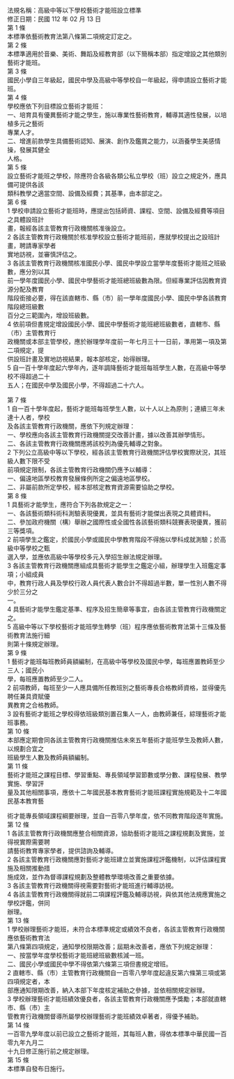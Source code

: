 法規名稱：高級中等以下學校藝術才能班設立標準  
修正日期：民國 112 年 02 月 13 日  
第 1 條  
本標準依藝術教育法第八條第二項規定訂定之。  
第 2 條  
本標準適用於音樂、美術、舞蹈及經教育部（以下簡稱本部）指定增設之其他類別藝術才能班。  
第 3 條  
國民小學自三年級起，國民中學及高級中等學校自一年級起，得申請設立藝術才能班。  
第 4 條  
學校應依下列目標設立藝術才能班：  
一、培育具有優異藝術才能之學生，施以專業性藝術教育，輔導其適性發展，以培植多元之藝術  
專業人才。  
二、增進前款學生具備藝術認知、展演、創作及鑑賞之能力，以涵養學生美感情操，發展其健全  
人格。  
第 5 條  
設立藝術才能班之學校，除應符合各級各類公私立學校（班）設立之規定外，應具備可提供各該  
類科教學之適當空間、設備及經費；其基準，由本部定之。  
第 6 條  
1 學校申請設立藝術才能班時，應提出包括師資、課程、空間、設備及經費等項目之具體設班計  
畫，報經各該主管教育行政機關核准後設立。  
2 各該主管教育行政機關於核准學校設立藝術才能班前，應就學校提出之設班計畫，聘請專家學者  
實地訪視，並審慎評估之。  
3 各該主管教育行政機關核准國民小學、國民中學設立當學年度藝術才能班之班級數，應分別以其  
前一學年度國民小學、國民中學藝術才能班總班級數為限。但經專業評估因教育資源分配及教育  
階段銜接必要，得在該直轄市、縣（市）前一學年度國民小學、國民中學各該教育階段總班級數  
百分之三範圍內，增設班級數。  
4 依前項但書規定增設國民小學、國民中學藝術才能班總班級數者，直轄市、縣（市）主管教育行  
政機關或本部主管學校，應於辦理學年度前一年七月三十一日前，準用第一項及第二項規定，提  
供設班計畫及實地訪視結果，報本部核定，始得辦理。  
5 自一百十學年度起六學年內，逐年調降藝術才能班每班學生人數，在高級中等學校不得超過二十  
五人；在國民中學及國民小學，不得超過二十六人。  


第 7 條  
1 自一百十學年度起，藝術才能班每班學生人數，以十人以上為原則；連續三年未達十人者，學校  
及各該主管教育行政機關，應依下列規定辦理：  
一、學校應向各該主管教育行政機關提交改善計畫，據以改善其辦學情形。  
二、各該主管教育行政機關應將該校列為優先輔導之對象。  
2 下列公立高級中等以下學校，經各該主管教育行政機關評估學校實際狀況，其班級人數下限不受  
前項規定限制，各該主管教育行政機關仍應予以輔導：  
一、偏遠地區學校教育發展條例所定之偏遠地區學校。  
二、非屬前款所定學校，經本部核定教育資源需要協助之學校。  
第 8 條  
1 具藝術才能學生，應符合下列各款規定之一：  
一、各該藝術類科術科測驗表現優異，並具有藝術才能傑出表現之具體資料。  
二、參加政府機關（構）舉辦之國際性或全國性各該藝術類科競賽表現優異，獲前三等獎項。  
2 前項學生之鑑定，於國民小學或國民中學教育階段不得施以學科成就測驗；於高級中等學校之甄  
選入學，並應依高級中等學校多元入學招生辦法規定辦理。  
3 各該主管教育行政機關應組成具藝術才能學生之鑑定小組，辦理學生入班鑑定事項；小組成員  
中，教育行政人員及學校行政人員代表人數合計不得超過半數，單一性別人數不得少於三分之  
一。  
4 具藝術才能學生鑑定基準、程序及招生簡章等事宜，由各該主管教育行政機關定之。  
5 高級中等以下學校藝術才能班學生轉學（班）程序應依藝術教育法第十三條及藝術教育法施行細  
則第十條規定辦理。  
第 9 條  
1 藝術才能班每班教師員額編制，在高級中等學校及國民中學，每班應置教師至少三人；國民小  
學，每班應置教師至少二人。  
2 前項教師，每班至少一人應具備所任教班別之藝術專長合格教師資格，並得優先聘任兼具資賦優  
異教育之合格教師。  
3 設有藝術才能班之學校得依班級類別置召集人一人，由教師兼任，綜理藝術才能班事務。  
第 10 條  
本部應定期會同各該主管教育行政機關推估未來五年藝術才能班學生及教師人數，以規劃合宜之  
班級學生人數及教師員額編制。  
第 11 條  
藝術才能班之課程目標、學習重點、專長領域學習節數或學分數、課程發展、教學實施、學習評  
量及其他相關事項，應依十二年國民基本教育藝術才能班課程實施規範及十二年國民基本教育藝  


術才能專長領域課程綱要辦理，並自一百零八學年度，依不同教育階段逐年實施。  
第 12 條  
1 各該主管教育行政機關應整合相關資源，協助藝術才能班之課程規劃及實施，並得視實際需要聘  
請藝術教育專家學者，提供諮詢及輔導。  
2 各該主管教育行政機關應對藝術才能班建立並實施課程評鑑機制，以評估課程實施及相關推動措  
施成效，並作為督導課程規劃及整體教學環境改善之重要依據。  
3 各該主管教育行政機關得視需要對藝術才能班進行輔導訪視。  
4 各該主管教育行政機關得就前二項課程評鑑及輔導訪視，與依其他法規應實施之學校評鑑，併同  
辦理。  
第 13 條  
1 學校辦理藝術才能班，未符合本標準規定或績效不良者，各該主管教育行政機關應依藝術教育法  
第八條第四項規定，通知學校限期改善；屆期未改善者，應依下列規定辦理：  
一、按當學年度學校藝術才能班總班級數核減一班。  
二、國民小學或國民中學不得依第六條第三項但書規定增班。  
2 直轄市、縣（市）主管教育行政機關自一百零八學年度起違反第六條第三項或第四項規定者，本  
部應通知限期改善，納入本部下年度核定補助之參據，並依相關規定辦理。  
3 學校辦理藝術才能班績效優良者，各該主管教育行政機關應予獎勵；本部就直轄市、縣（市）主  
管教育行政機關督導所屬學校辦理藝術才能班績效卓著者，得優予補助。  
第 14 條  
一百零九學年度以前已設立之藝術才能班，其每班人數，得依本標準中華民國一百零九年九月二  
十九日修正施行前之規定辦理。  
第 15 條  
本標準自發布日施行。  


